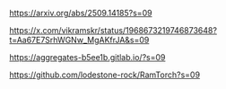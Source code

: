 https://arxiv.org/abs/2509.14185?s=09

https://x.com/vikramskr/status/1968673219746873648?t=Aa67E7SrhWGNw_MgAKfrJA&s=09

https://aggregates-b5ee1b.gitlab.io/?s=09

https://github.com/lodestone-rock/RamTorch?s=09